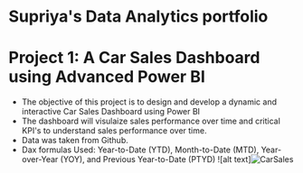 # Supriya's Data Analytics portfolio
# Project 1: A Car Sales Dashboard using Advanced Power BI
 * The objective of this project is to design and develop a dynamic and interactive Car Sales Dashboard using Power BI
 * The dashboard will visulaize sales performance over time and critical KPI's to understand sales performance over time.
 * Data was taken from Github.
 * Dax formulas Used: Year-to-Date (YTD), Month-to-Date (MTD), Year-over-Year (YOY), 
 and Previous Year-to-Date (PTYD)
![alt text]![CarSales](https://github.com/Supriyabeeram206/sup-s_portfolio/assets/165930778/5209503c-3b28-41ac-8fca-2a60640db0c1)
